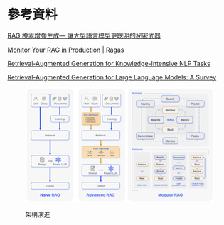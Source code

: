 # 參考資料

[RAG 檢索增強生成— 讓大型語言模型更聰明的秘密武器](https://blog.infuseai.io/rag-retrieval-augmented-generation-introduction-a5854cb6393e)

[Monitor Your RAG in Production | Ragas](https://docs.ragas.io/en/stable/getstarted/monitoring.html)

[Retrieval-Augmented Generation for Knowledge-Intensive NLP Tasks](https://arxiv.org/abs/2005.11401)

[Retrieval-Augmented Generation for Large Language Models: A Survey](https://arxiv.org/abs/2312.10997)



<figure><img src="../.gitbook/assets/image (1) (1) (1) (1) (1).png" alt=""><figcaption><p>架構演進</p></figcaption></figure>
